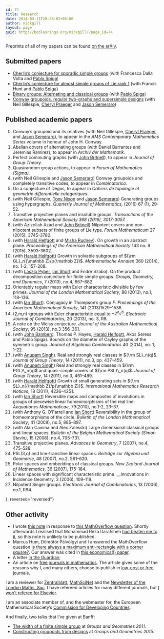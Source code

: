 ```yaml
---
id: 74
title: Research
date: 2014-03-11T20:28:03+00:00
author: nickgill
layout: page
guid: http://boolesrings.org/nickgill/?page_id=74
---
```

Preprints of all of my papers can be found [on the arXiv](http://arxiv.org/find/grp_math/1/au:+AND+Gill+Nick/0/1/0/all/0/1).

## Submitted papers

  * [Cherlin&#8217;s conjecture for sporadic simple groups](https://arxiv.org/abs/1705.05150) (with Francesca Dalla Volta and [Pablo Spiga](http://www.matapp.unimib.it/~spiga/)) 
  * [Cherlin&#8217;s conjecture for almost simple groups of Lie rank 1](https://arxiv.org/abs/1705.01344) (with Francis Hunt and [Pablo Spiga](http://www.matapp.unimib.it/~spiga/)) 
  * [Binary groups: Alternating and classical groups](https://arxiv.org/abs/1610.01792) (with [Pablo Spiga](http://www.matapp.unimib.it/~spiga/))
  * [Conway groupoids, regular two-graphs and supersimple designs](http://arxiv.org/abs/1510.06680) (with Neil Gillespie, [Cheryl Praeger](http://www.web.uwa.edu.au/people/cheryl.praeger) and [Jason Semeraro](http://www.maths.bristol.ac.uk/~js13525/))

## Published academic papers
        
 0.  Conway&#8217;s groupoid and its relatives (with Neil Gillespie, [Cheryl Praeger](http://www.web.uwa.edu.au/people/cheryl.praeger) and [Jason Semeraro](http://www.maths.bristol.ac.uk/~js13525/)), to appear in the _AMS Contemporary Mathematics Series_ volume in honour of John H. Conway. 
 0. Abelian covers of alternating groups (with Daniel Barrantes and Jeremias Ramirez), to appear in _Archiv der Mathematik._
 0. Perfect commuting graphs (with [John Britnell](http://www2.imperial.ac.uk/~jbritnel/)), to appear in _Journal of Group Theory._
 0. Quasirandom group actions, to appear in _Forum of Mathematics (Sigma)._
 0. (with Neil Gillespie and [Jason Semeraro](http://www.maths.bristol.ac.uk/~js13525/)) Conway groupoids and completely transitive codes, to appear in _Combinatorica._
 0. On a conjecture of Degos, to appear in _Cahiers de topologie et geometrie differentielle categoriques_.
  0. (with Neil Gillespie, [Tony Nixon](http://www.math.yorku.ca/~tnixon/) and [Jason Semeraro](http://www.maths.bristol.ac.uk/~js13525/)) Generating groups using hypergraphs. _Quarterly Journal of Mathematics,_ <span class="slug-pub-date">(2016) </span><span class="slug-vol">67 </span><span class="slug-issue">(1), </span><span class="slug-pages">29-52</span>_._
 0. Transitive projective planes and insoluble groups. _Transactions of the American Mathematical Society _368 (2016), 3017-3057_._
 0. (with Azizollah Azad and [John Britnell](http://www2.imperial.ac.uk/~jbritnel/)) Nilpotent covers and non-nilpotent subsets of finite groups of Lie type. _Forum Mathematicum_ 27 (2015), 3745-3782.
 0. (with [Harald Helfgott](http://www.math.ens.fr/~helfgott/anglais/) and [Misha Rudnev](http://www.maths.bris.ac.uk/~maxmr/)). On growth in an abstract plane. _Proceedings of the American Mathematical Society_ 143 no. 8 (2015), 3593-3602.
 0. (with [Harald Helfgott](http://www.math.ens.fr/~helfgott/anglais/)) Growth in solvable subgroups of ${\rm GL}_r({\mathbb Z}/p{\mathbb Z})$. _Mathematische Annalen_ 360 (2014), no. 1-2, 157-208.
 0. (with [Laszlo Pyber](http://www.renyi.hu/~pyber/), [Ian Short](http://users.mct.open.ac.uk/is3649/) and Endre Szabo). On the product decomposition conjecture for finite simple groups. _Groups, Geometry, and Dynamics_, 7 (2013), no.4, 867–882.
 0. Orientably regular maps with Euler characteristic divisible by few primes. _Journal of the London Mathematical Society_, 88 (2013), no.1, 118–136.
 0. (with [Ian Short](http://users.mct.open.ac.uk/is3649/)). Conjugacy in Thompson&#8217;s group $F$. _Proceedings of the American Mathematical Society_, 141 (2013)1529–1538.
 0. (2,m,n)-groups with Euler characteristic equal to $-2^as^b$. _Electronic Journal of Combinatorics_, 20 (2013), no. 3, R8.
 0. A note on the Weiss conjecture. _Journal of the Australian Mathematical Society_, 95 (2013), no.3 356-361.
 0. (with [John Bamberg](http://school.maths.uwa.edu.au/~bamberg/Welcome.html), Thomas P. Hayes, [Harald Helfgott](http://www.math.ens.fr/~helfgott/anglais/), Akos Seress and <a>Pablo Spiga</a>). Bounds on the diameter of Cayley graphs of the symmetric group. _Journal of Algebraic Combinatorics_ 40 (2014), no. 1, 1-22.
 0. (with [Anupam Singh](http://www.iiserpune.ac.in/~anupam/)). Real and strongly real classes in ${\rm SL}_n(q)$. _Journal of Group Theory_, 14 (2011), no.3, pp. 437–459.
 0. (with [Anupam Singh](http://www.iiserpune.ac.in/~anupam/)) Real and strongly real classes in ${\rm PGL}\_n(q)$ and quasi-simple covers of ${\rm PSL}\_n(q)$. _Journal of Group Theory_, 14 (2011), no.3, 461–489.
 0. (with [Harald Helfgott](http://www.math.ens.fr/~helfgott/anglais/)) Growth of small generating sets in ${\rm SL}_n({\mathbb Z}/p{\mathbb Z})$. _International Mathematics Research Notices_, 18 (2011), 4226–4251.
 0. (with [Ian Short](http://users.mct.open.ac.uk/is3649/)) Reversible maps and composites of involutions in groups of piecewise linear homeomorphisms of the real line. _Aequationes Mathematicae_, 79(2010), no.1-2, 23–37.
 0. (with Anthony G. O&#8217;Farrell and [Ian Short](http://users.mct.open.ac.uk/is3649/)) Reversibility in the group of homeomorphisms of the circle. _Bulletin of the London Mathematical Society_, 41 (2009), no.5, 885–897.
 0. (with Alan Camina and Alex Zalesski) Large dimensional classical groups and linear spaces. _Bulletin of the Belgian Mathematical Society (Simon Stevin)_, 15 (2008), no.4, 705–731.
 0. Transitive projective planes. _Advances in Geometry_, 7 (2007), no.4, 475–528.
 0. PSL(3,q) and line-transitive linear spaces. _Beiträge zur Algebra und Geometrie_, 48 (2007), no.2, 591–620.
 0. Polar spaces and embeddings of classical groups. _New Zealand Journal of Mathematics_, 36 (2007), 175–184.
 0. Linear spaces with significant characteristic prime. __Innovations in Incidence Geometry, 3 (2006), 109–119.
 0. Nilpotent Singer groups. _Electronic Journal of Combinatorics_, 13 (2006), no.1, R94.</ol> 
{: reversed="reversed"}

## Other activity
            
 * I wrote [this note](2014/07/alternatingproduct.pdf) in response to [this MathOverflow question](http://mathoverflow.net/questions/169128/finite-groups-factorized-into-two-simple-alternating-groups). Shortly afterwards I realised that Mohammad Reza Darafsheh [had beaten me to it](http://www.ams.org/mathscinet-getitem?mr=2101830), so this note is unlikely to be published.
 * Marcus Hum, Dömötör Pálvölgyi and I answered the MathOverflow question [Is there always a maximum anti-rectangle with a corner square?](http://mathoverflow.net/questions/147013/is-there-always-a-maximum-anti-rectangle-with-a-corner-square). Our answer was cited in [this economics(!) paper](http://econ.biu.ac.il/files/economics/working-papers/2014-01.pdf).
 * A letter [in the Guardian](http://www.guardian.co.uk/letters/story/0,,1876288,00.html);
 * An article on [free journals in mathematics](http://infochangeindia.org/200806107173/Technology/Features/Knowledge-for-all.html). The article gives some of the reasons why I, and many others, choose to publish in [low-cost or free](http://www.mathematik.uni-bielefeld.de/~rehmann/BIB/AMS/Price_per_Volume.html) journals.
            
I am a reviewer for [Zentralblatt](http://zbmath.org/?q=(rv:+Nick+Gill)), [MathSciNet](http://www.ams.org/mathscinet/) and the [Newsletter of the London Maths. Soc](http://www.lms.ac.uk/newsletter/10.html#2). I have refereed articles for many different journals, but [I won&#8217;t referee for Elsevier](2014/03/11/letter-to-the-journal-of-algebra/).
            
I am an associate member of, and the webmaster for, the European Mathematical Society&#8217;s [Commission for Developing Countries](http://euro-math-soc.eu/EMS-CDC/index.php).
            
And finally, two talks that I&#8217;ve given at Banff:
            
 * [The width of a finite simple group](http://www.birs.ca/events/2012/5-day-workshops/12w5034/videos/watch/201209050941-Gill.html) at _Groups and Geometries 2011_.
 * [Constructing groupoids from designs](http://www.birs.ca/events/2015/5-day-workshops/15w5017/videos/watch/201505071749-Gill.html) at _Groups and Geometries 2015_.
